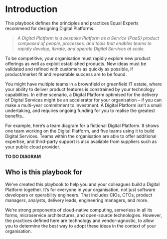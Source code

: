 # Introduction

This playbook defines the principles and practices Equal Experts recommend for designing Digital Platforms. 

> _A Digital Platform is a bespoke Platform as a Service \(PaaS\) product composed of people, processes, and tools that enables teams to rapidly develop, iterate, and operate Digital Services at scale._

To be competitive, your organisation must rapidly explore new product offerings as well as exploit established products. New ideas must be validated and refined with customers as quickly as possible, if product/market fit and repeatable success are to be found.

You might have multiple teams in a brownfield or greenfield IT estate, where your ability to deliver product features is constrained by your technology capabilities. In either scenario, a Digital Platform optimised for the delivery of Digital Services might be an accelerator for your organisation – if you can make a multi-year commitment to investment. A Digital Platform isn’t a small undertaking, and requires ongoing funding for you to realise the greatest benefits..

For example, here’s a team diagram for a fictional Digital Platform. It shows one team working on the Digital Platform, and five teams using it to build Digital Services. Teams within the organisation are able to offer additional expertise, and third-party support is also available from suppliers such as your public cloud provider.

**TO DO DIAGRAM**

## **Who is this playbook for**

We’ve created this playbook to help you and your colleagues build a Digital Platform together. It’s for everyone in your organisation, not just software developers or operability engineers. That includes CIOs, CTOs, product managers, analysts, delivery leads, engineering managers, and more.

We’re strong proponents of cloud-native computing, serverless in all its forms, microservice architectures, and open-source technologies. However, the practices defined here are technology and vendor-agnostic, to allow you to determine the best way to adopt these ideas in the context of your organisation.

